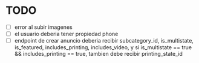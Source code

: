 # TODO

- [ ] error al subir imagenes
- [ ] el usuario deberia tener propiedad phone
- [ ] endpoint de crear anuncio deberia recibir subcategory_id, is_multistate, is_featured, includes_printing, includes_video, y si is_multistate == true && includes_printing == true, tambien debe recibir printing_state_id
